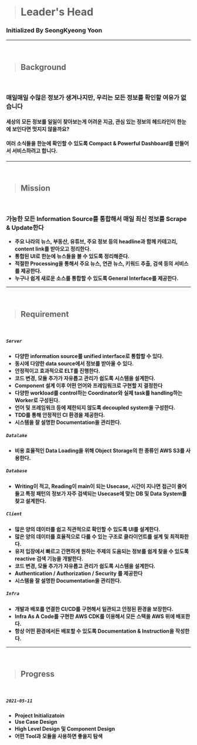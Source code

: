> # **Leader's Head**

### **Initialized By SeongKyeong Yoon**

<hr>

<br>

> ## **Background**

<br>

### **매일매일 수많은 정보가 생겨나지만, 우리는 모든 정보를 확인할 여유가 없습니다**

#### **세상의 모든 정보를 일일이 찾아보는게 어려운 지금, 관심 있는 정보의 헤드라인이 한눈에 보인다면 멋지지 않을까요?**

#### **여러 소식들을 한눈에 확인할 수 있도록 Compact & Powerful Dashboard를 만들어서 서비스하려고 합니다.**

<hr>

<br>

> ## **Mission**

<br>

### **가능한 모든 Information Source를 통합해서 매일 최신 정보를 Scrape & Update한다**

- **주요 나라의 뉴스, 부동산, 유튜브, 주요 정보 등의 headline과 함께 카테고리, content link를 받아오고 정리한다.**
- **통합된 UI로 한눈에 뉴스들을 볼 수 있도록 정리해준다.**
- **적절한 Processing을 통해서 주요 뉴스, 연관 뉴스, 키워드 추출, 검색 등의 서비스를 제공한다.**
- **누구나 쉽게 새로운 소스를 통합할 수 있도록 General Interface를 제공한다.**

<hr>

<br>

> ## **Requirement**

<br>

##### **`Server`**

- **다양한 information source를 unified interface로 통합할 수 있다.**
- **동시에 다양한 data source에서 정보를 받아올 수 있다.**
- **안정적이고 효과적으로 ELT를 진행한다.**
- **코드 변경, 모듈 추가가 자유롭고 관리가 쉽도록 시스템을 설계한다.**
- **Component 설계 이후 어떤 언어와 프레임워크로 구현할 지 결정한다**
- **다양한 workload를 control하는 Coordinator와 실제 task를 handling하는 Worker로 구성된다.**
- **언어 및 프레임워크 등에 제한되지 않도록 decoupled system을 구성한다.**
- **TDD를 통해 안정적인 CI 환경을 제공한다.**
- **시스템을 잘 설명한 Documentation을 관리한다.**

##### **`Datalake`**

- **비용 효율적인 Data Loading을 위해 Object Storage의 한 종류인 AWS S3를 사용한다.**

##### **`Database`**

- **Writing이 적고, Reading이 main이 되는 Usecase, 시간이 지나면 접근이 줄어들고 특정 패턴의 정보가 자주 검색되는 Usecase에 맞는 DB 및 Data System를 찾고 설계한다.**

##### **`Client`**

- **많은 양의 데이터를 쉽고 직관적으로 확인할 수 있도록 UI를 설계한다.**
- **많은 양의 데이터를 효율적으로 다룰 수 있는 구조로 클라이언트를 설계 및 최적화한다.**
- **유저 입장에서 빠르고 간편하게 원하는 주제의 도움되는 정보를 쉽게 찾을 수 있도록 reactive 검색 기능을 개발한다.**
- **코드 변경, 모듈 추가가 자유롭고 관리가 쉽도록 시스템을 설계한다.**
- **Authentication / Authorization / Security 를 제공한다**
- **시스템을 잘 설명한 Documentation을 관리한다.**

##### **`Infra`**

- **개발과 배포를 연결한 CI/CD를 구현해서 일관되고 안정된 환경을 보장한다.**
- **Infra As A Code를 구현한 AWS CDK를 이용해서 모든 스택을 AWS 위에 배포한다.**
- **항상 어떤 환경에서든 배포할 수 있도록 Documentation & Instruction을 작성한다.**

<hr>

<br>

> ## **Progress**

<br>

##### **`2021-05-11`**

- **Project Initializatoin**
- **Use Case Design**
- **High Level Design 및 Component Design**
- **어떤 Tool과 모듈을 사용하면 좋을지 탐색**
